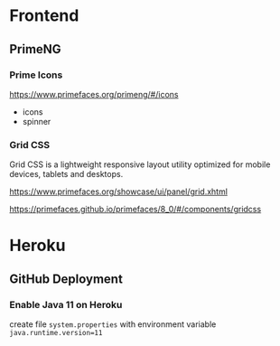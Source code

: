 # Frontend

## PrimeNG

### Prime Icons
https://www.primefaces.org/primeng/#/icons
- icons
- spinner

### Grid CSS
Grid CSS is a lightweight responsive layout utility optimized for mobile devices, tablets and desktops.

https://www.primefaces.org/showcase/ui/panel/grid.xhtml

https://primefaces.github.io/primefaces/8_0/#/components/gridcss


# Heroku

## GitHub Deployment

### Enable Java 11 on Heroku
create file `system.properties` with
environment variable `java.runtime.version=11`